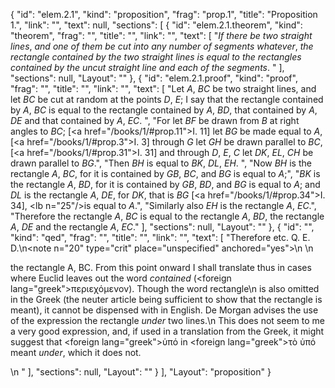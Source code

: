 {
  "id": "elem.2.1",
  "kind": "proposition",
  "frag": "prop.1",
  "title": "Proposition 1.",
  "link": "",
  "text": null,
  "sections": [
    {
      "id": "elem.2.1.theorem",
      "kind": "theorem",
      "frag": "",
      "title": "",
      "link": "",
      "text": [
        "<var>If there be two straight lines</var>, <var>and one of them be cut into any number of segments whatever</var>, <var>the rectangle contained by the two straight lines is equal to the rectangles contained by the uncut straight line and each of the segments</var>. "
      ],
      "sections": null,
      "Layout": ""
    },
    {
      "id": "elem.2.1.proof",
      "kind": "proof",
      "frag": "",
      "title": "",
      "link": "",
      "text": [
        "Let <var>A</var>, <var>BC</var> be two straight lines, and let <var>BC</var> be cut at random at the points <var>D</var>, <var>E</var>; I say that the rectangle contained by <var>A</var>, <var>BC</var> is equal to the rectangle contained by <var>A</var>, <var>BD</var>, that contained by <var>A</var>, <var>DE</var> and that contained by <var>A</var>, <var>EC</var>. ",
        "For let <var>BF</var> be drawn from <var>B</var> at right angles to <var>BC</var>; [<a href=\"/books/1/#prop.11\">I. 11</a>] let <var>BG</var> be made equal to <var>A</var>, [<a href=\"/books/1/#prop.3\">I. 3</a>] through <var>G</var> let <var>GH</var> be drawn parallel to <var>BC</var>, [<a href=\"/books/1/#prop.31\">I. 31</a>] and through <var>D</var>, <var>E</var>, <var>C</var> let <var>DK</var>, <var>EL</var>, <var>CH</var> be drawn parallel to <var>BG</var>.",
        "Then <var>BH</var> is equal to <var>BK</var>, <var>DL</var>, <var>EH</var>. ",
        "Now <var>BH</var> is the rectangle <var>A</var>, <var>BC</var>, for it is contained by <var>GB</var>, <var>BC</var>, and <var>BG</var> is equal to <var>A</var>;",
        "<var>BK</var> is the rectangle <var>A</var>, <var>BD</var>, for it is contained by <var>GB</var>, <var>BD</var>, and <var>BG</var> is equal to <var>A</var>; and <var>DL</var> is the rectangle <var>A</var>, <var>DE</var>, for <var>DK</var>, that is <var>BG</var> [<a href=\"/books/1/#prop.34\">I. 34</a>], <lb n=\"25\"/>is equal to <var>A</var>.",
        "Similarly also <var>EH</var> is the rectangle <var>A</var>, <var>EC</var>.",
        "Therefore the rectangle <var>A</var>, <var>BC</var> is equal to the rectangle <var>A</var>, <var>BD</var>, the rectangle <var>A</var>, <var>DE</var> and the rectangle <var>A</var>, <var>EC</var>."
      ],
      "sections": null,
      "Layout": ""
    },
    {
      "id": "",
      "kind": "qed",
      "frag": "",
      "title": "",
      "link": "",
      "text": [
        "Therefore etc. Q. E. D.\n<note n=\"20\" type=\"crit\" place=\"unspecified\" anchored=\"yes\">\n        \n        <p>the rectangle A, BC. From this point onward I shall translate thus in cases where Euclid leaves out the word <var>contained</var> (<foreign lang=\"greek\">περιεχόμενον</foreign>). Though the word <quote>rectangle</quote>\n is also omitted in the Greek (the neuter article being sufficient to show that the rectangle is meant), it cannot be dispensed with in English. De Morgan advises the use of the expression <quote>the rectangle <var>under</var> two lines.</quote>\n This does not seem to me a very good expression, and, if used in a translation from the Greek, it might suggest that <foreign lang=\"greek\">ὑπό</foreign> in <foreign lang=\"greek\">τὸ ὑπό</foreign> meant <var>under</var>, which it does not.</p>\n       </note>"
      ],
      "sections": null,
      "Layout": ""
    }
  ],
  "Layout": "proposition"
}
